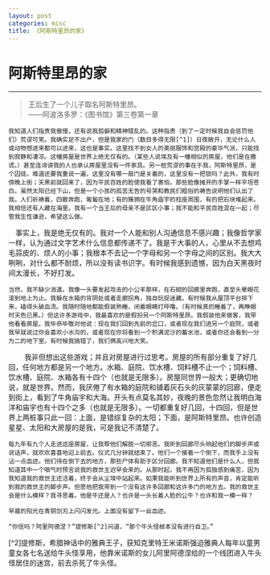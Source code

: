 ```yaml
---
layout: post
categories: misc
title: 《阿斯特里昂的家》
---
```


# 阿斯特里昂的家
---
> 王后生了一个儿子取名阿斯特里昂。  
> ——阿波洛多罗：《图书馆》第三卷第一章  

    我知道人们指责我傲慢，还有说我孤僻和精神错乱的。这种指责（到了一定时候我自会惩罚他们）荒谬可笑。我确实足不出户，但是我家的门（数目多得无限[^1]）日夜敞开，无论什么人或动物想进来都可以进来，这也是事实。这里找不到女人的美丽服饰和宫殿的豪华气派，只能找到寂静和凄凉。这幢房屋是世界上绝无仅有的。（某些人说埃及有一幢相似的房屋，他们是在撒谎。）甚至连诽谤我的人也承认房屋里没有一件家具。另一桩荒谬的事在于我，阿斯特里昂，是个囚徒。难道还要我重说一遍，这里没有哪一扇门是关着的，这里没有一把锁吗？此外，我有时傍晚上街；天黑前就回来了，因为平民百姓的脸使我看了害怕，那些脸像摊开的手掌一样平坦苍白。虽然太阳已经下山，但是一个小孩的孤苦无告的号哭和教民们粗俗的祷告说明他们认出了我。人们祈祷着，四散奔跑，匍匐在地；有的簇拥在牛角庙宇的柱座周围，有的把石块堆起来。我相信还有人藏在海里。我有一个当王后的母亲不是区区小事；我不能和平民百姓混在一起；尽管我生性谦逊，希望这么做。 
    
  [^1]:原书是“十四”，但有充分理由猜测，对阿斯特里昂说来，那个数量词代表“无限”。 
    
  　事实上，我是绝无仅有的。我对一个人能和别人沟通信息不感兴趣；我像哲学家一样，认为通过文字艺术什么信息都传递不了。我是干大事的人，心里从不去想鸡毛蒜皮的、烦人的小事；我根本不去记一个字母和另一个字母之间的区别。我大大咧咧，对什么都不耐烦，所以没有读书识字。有时候我感到遗憾，因为白天黑夜时间太漫长，不好打发。 
    
    当然，我不缺少消遣。我像一头要发起攻击的小公羊那样，在石砌的回廊里奔跑，直至头晕眼花滚到地上为止。我躲在水箱的背阴处或者走廊拐角，独自玩捉迷藏。有时候我从屋顶平台摔下来，磕得头破血流。我随时随地都能假装熟睡，闭着眼睛打呼噜。（有时候真的睡着了，再睁眼时天色已黑。）但这许多游戏中，我最喜欢的是假扮另一个阿斯特里昂。我假装他来做客，我带他看看房屋。我毕恭毕敬对他说：现在我们回到先前的岔口，或者现在我们进另一个庭院，或者我早就说过你会喜欢小水沟的，或者现在你将看到一个积满泥沙的蓄水池，或者你还会看到一分为二的地下室。有时候我搞错了，我们俩高兴地大笑。 
　　
    我非但想出这些游戏；并且对房屋进行过思考。房屋的所有部分重复了好几回，任何地方都是另一个地方。水箱、庭院、饮水槽、饲料槽不止一个；饲料槽、饮水槽、庭院、水箱各有十四个（也就是无限多）。房屋同世界一般大；更确切地说，就是世界。然而，我厌倦了有水箱的庭院和铺着灰石头的灰蒙蒙的回廊，便走到街上，看到了牛角庙宇和大海。开头有点莫名其妙，夜晚的景色忽然让我明白海洋和庙宇也有十四个之多（也就是无限多）。一切都重复好几回，十四回，但是世界上两桩事只此一回：上面，是错综复杂的太阳；下面，是阿斯特里昂。也许创造星星、太阳和大房屋的是我，可是我记不清楚了。 
    
    每九年有九个人走进这座房屋，让我帮他们解脱一切邪恶。我听到回廊尽头响起他们的脚步声或说话声，就欢欢喜喜地迎上前去。仪式几分钟就结束了。他们一个接着一个倒下，而我手上没有沾一点血迹。他们待在倒下去的地方，那些尸体有助于区分回廊。我不知道他们是什么人，但我知道其中一个咽气时预言说我的救世主迟早会来的。从那时起，我不再因为孤独感到痛苦，因为我知道我的救世主还活着，终于会从尘埃中站起来。如果我能听到世界上所有的声音，肯定能听到我的救世主的脚步声。但愿他把我带到一个没有这许多回廊和这许多门的地方去。我的救世主会是什么模样？我寻思着。他是牛还是人？也许是一头长着人脸的公牛？也许和我一模一样？ 
    
    早晨的阳光在青铜剑刃上闪闪发光。上面没有留下一丝血迹。 
    
    “你信吗？阿里阿德涅？”提修斯[^2]问道，“那个牛头怪根本没有进行自卫。” 
    
[^2]提修斯，希腊神话中的雅典王子，获知克里特王米诺斯强迫雅典人每年以童男童女各七名送给牛头怪享用，他靠米诺斯的女儿阿里阿德涅给的一个线团进入牛头怪居住的迷宫，前去杀死了牛头怪。
